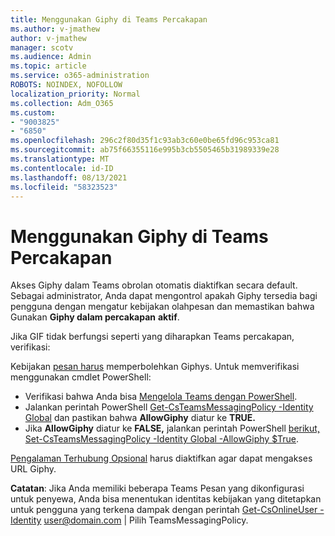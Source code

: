 ```yaml
---
title: Menggunakan Giphy di Teams Percakapan
ms.author: v-jmathew
author: v-jmathew
manager: scotv
ms.audience: Admin
ms.topic: article
ms.service: o365-administration
ROBOTS: NOINDEX, NOFOLLOW
localization_priority: Normal
ms.collection: Adm_O365
ms.custom:
- "9003825"
- "6850"
ms.openlocfilehash: 296c2f80d35f1c93ab3c60e0be65fd96c953ca81
ms.sourcegitcommit: ab75f66355116e995b3cb5505465b31989339e28
ms.translationtype: MT
ms.contentlocale: id-ID
ms.lasthandoff: 08/13/2021
ms.locfileid: "58323523"
---
```

# <a name="using-giphys-in-teams-conversations"></a>Menggunakan Giphy di Teams Percakapan

Akses Giphy dalam Teams obrolan otomatis diaktifkan secara default. Sebagai administrator, Anda dapat mengontrol apakah Giphy [](https://docs.microsoft.com/microsoftteams/messaging-policies-in-teams#messaging-policy-settings) tersedia bagi pengguna dengan mengatur kebijakan olahpesan dan memastikan bahwa Gunakan **Giphy dalam percakapan** **aktif**.

Jika GIF tidak berfungsi seperti yang diharapkan Teams percakapan, verifikasi:

Kebijakan [pesan harus](https://docs.microsoft.com/microsoftteams/messaging-policies-in-teams) memperbolehkan Giphys. Untuk memverifikasi menggunakan cmdlet PowerShell:

- Verifikasi bahwa Anda bisa [Mengelola Teams dengan PowerShell](https://docs.microsoft.com/microsoftteams/teams-powershell-overview?view=o365-worldwide#manage-teams-with-powershell).
- Jalankan perintah PowerShell [Get-CsTeamsMessagingPolicy -Identity Global](https://docs.microsoft.com/powershell/module/skype/get-csteamsmessagingpolicy?view=skype-ps) dan pastikan bahwa **AllowGiphy** diatur ke **TRUE.**
- Jika **AllowGiphy** diatur ke **FALSE,** jalankan perintah PowerShell [berikut, Set-CsTeamsMessagingPolicy -Identity Global -AllowGiphy $True](https://docs.microsoft.com/powershell/module/skype/set-csteamsmessagingpolicy?view=skype-ps).

[Pengalaman Terhubung Opsional](https://docs.microsoft.com/deployoffice/privacy/optional-connected-experiences) harus diaktifkan agar dapat mengakses URL Giphy.

**Catatan**: Jika Anda memiliki beberapa Teams Pesan yang dikonfigurasi untuk penyewa, Anda bisa menentukan identitas kebijakan yang ditetapkan untuk pengguna yang terkena dampak dengan perintah [Get-CsOnlineUser -Identity](https://docs.microsoft.com/powershell/module/skype/get-csonlineuser?view=skype-ps) <user@domain.com> | Pilih TeamsMessagingPolicy.
